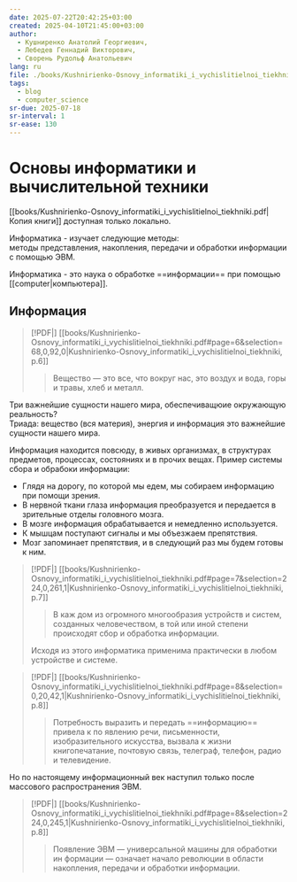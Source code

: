 ```yaml
---
date: 2025-07-22T20:42:25+03:00
created: 2025-04-10T21:45:00+03:00
author:
  - Кушниренко Анатолий Георгиевич,
  - Лебедев Геннадий Викторович,
  - Сворень Рудольф Анатольевич
lang: ru
file: ./books/Kushnirienko-Osnovy_informatiki_i_vychislitielnoi_tiekhniki.pdf
tags:
  - blog
  - computer_science
sr-due: 2025-07-18
sr-interval: 1
sr-ease: 130
---
```


# Основы информатики и вычислительной техники

[[books/Kushnirienko-Osnovy_informatiki_i_vychislitielnoi_tiekhniki.pdf|Копия книги]] доступная только локально.

Информатика - изучает следующие методы:
<br class="f">
методы представления, накопления, передачи и обработки
информации с помощью ЭВМ. <!--SR:!2025-07-23,1,130-->

Информатика - это наука о обработке ==информации== при помощью [[computer|компьютера]]. <!--SR:!2025-07-24,2,150-->

## Информация

> [!PDF|] [[books/Kushnirienko-Osnovy_informatiki_i_vychislitielnoi_tiekhniki.pdf#page=6&selection=68,0,92,0|Kushnirienko-Osnovy_informatiki_i_vychislitielnoi_tiekhniki, p.6]]
> > Вещество — это все, что вокруг нас, это воздух и вода, горы и травы, хлеб и металл.

Три важнейшие сущности нашего мира, обеспечиващюие окружающую реальность?
<br class="f">
Триада: вещество (вся материя), энергия и информация это важнейшие сущности нашего мира. <!--SR:!2025-07-23,1,130-->

Информация находится повсюду, в живых организмах, в структурах предметов, процессах, состояниях и в прочих вещах. Пример системы сбора и обрабоки информации:

- Глядя на дорогу, по которой мы едем, мы собираем информацию при помощи зрения.
- В нервной ткани глаза информация преобразуется и передается в зрительные отделы головного мозга.
- В мозге информация обрабатывается и немедленно используется.
- К мышцам поступают сигналы и мы объезжаем препятствия.
- Мозг запоминает препятствия, и в следующий раз мы будем готовы к ним.

> [!PDF|] [[books/Kushnirienko-Osnovy_informatiki_i_vychislitielnoi_tiekhniki.pdf#page=7&selection=224,0,261,1|Kushnirienko-Osnovy_informatiki_i_vychislitielnoi_tiekhniki, p.7]]
> > В каж дом из огромного многообразия устройств и систем, созданных человечеством, в той или иной степени происходят сбор и обработка информации. 
> 
> Исходя из этого информатика применима практически в любом устройстве и системе.

> [!PDF|] [[books/Kushnirienko-Osnovy_informatiki_i_vychislitielnoi_tiekhniki.pdf#page=8&selection=0,20,42,1|Kushnirienko-Osnovy_informatiki_i_vychislitielnoi_tiekhniki, p.8]]
> > Потребность выразить и передать ==информацию== привела к по явлению речи, письменности, изобразительного искусства, вызвала к жизни книгопечатание, почтовую связь, телеграф, телефон, радио и телевидение. <!--SR:!2025-07-23,1,130--> 
 
Но по настоящему информационный век наступил только после массового распространения ЭВМ.

> [!PDF|] [[books/Kushnirienko-Osnovy_informatiki_i_vychislitielnoi_tiekhniki.pdf#page=8&selection=224,0,245,1|Kushnirienko-Osnovy_informatiki_i_vychislitielnoi_tiekhniki, p.8]]
> > Появление ЭВМ — универсальной машины для обработки ин формации — означает начало революции в области накопления, передачи и обработки информации. 